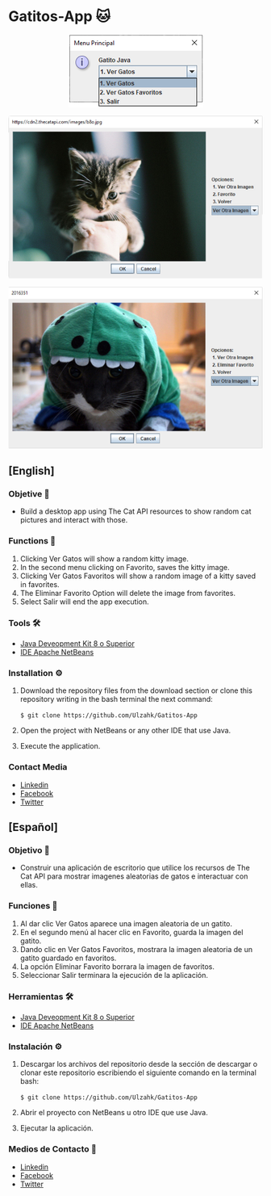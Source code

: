 # Gatitos-App 🐱
<p align="center">
  <img src="https://github.com/Ulzahk/Gatitos-App/blob/master/Imagenes/Menu1Opciones.jpg">
</p>
<p align="center">
  <img src="https://github.com/Ulzahk/Gatitos-App/blob/master/Imagenes/Menu2.jpg">
</p>
<p align="center">
  <img src="https://github.com/Ulzahk/Gatitos-App/blob/master/Imagenes/Menu3.jpg">
</p>

## [English]

### Objetive 🎯
- Build a desktop app using The Cat API resources to show random cat pictures and interact with those.

### Functions 📃
1. Clicking Ver Gatos will show a random kitty image.
2. In the second menu clicking on Favorito, saves the kitty image.
3. Clicking Ver Gatos Favoritos will show a random image of a kitty saved in favorites.
4. The Eliminar Favorito Option will delete the image from favorites.
5. Select Salir will end the app execution. 

### Tools 🛠
- [Java Deveopment Kit 8 o Superior](https://bit.ly/2XCzjH2 "Java Deveopment Kit 8 o Superior")
- [IDE Apache NetBeans](https://bit.ly/2RFK4oa "IDE Apache NetBeans")

### Installation ⚙️
1. Download the repository files from the download section or clone this repository writing in the bash terminal the next command: 

      `$ git clone https://github.com/Ulzahk/Gatitos-App`

2. Open the project with NetBeans or any other IDE that use Java.
3. Execute the application.

### Contact Media
- [Linkedin](https://www.linkedin.com/in/francisco-j-suarez/ "Linkedin")
- [Facebook](https://web.facebook.com/Ulzahk "Facebook")
- [Twitter](https://twitter.com/ulzahk "Twitter")

## [Español]

### Objetivo 🎯
- Construir una aplicación de escritorio que utilice los recursos de The Cat API para mostrar imagenes aleatorias de gatos e interactuar con ellas.

### Funciones 📜
1. Al dar clic Ver Gatos aparece una imagen aleatoria de un gatito.
2. En el segundo menú al hacer clic en Favorito, guarda la imagen del gatito.
3. Dando clic en Ver Gatos Favoritos, mostrara la imagen aleatoria de un gatito guardado en favoritos.
4. La opción Eliminar Favorito borrara la imagen de favoritos.
5. Seleccionar Salir terminara la ejecución de la aplicación.

### Herramientas 🛠
- [Java Deveopment Kit 8 o Superior](https://bit.ly/2XCzjH2 "Java Deveopment Kit 8 o Superior")
- [IDE Apache NetBeans](https://bit.ly/2RFK4oa "IDE Apache NetBeans")

### Instalación ⚙️
1. Descargar los archivos del repositorio desde la sección de descargar o clonar este repositorio escribiendo el siguiente comando en la terminal bash: 

      `$ git clone https://github.com/Ulzahk/Gatitos-App`

2. Abrir el proyecto con NetBeans u otro IDE que use Java.
3. Ejecutar la aplicación.

### Medios de Contacto 📲
- [Linkedin](https://www.linkedin.com/in/francisco-j-suarez/ "Linkedin")
- [Facebook](https://web.facebook.com/Ulzahk "Facebook")
- [Twitter](https://twitter.com/ulzahk "Twitter")
